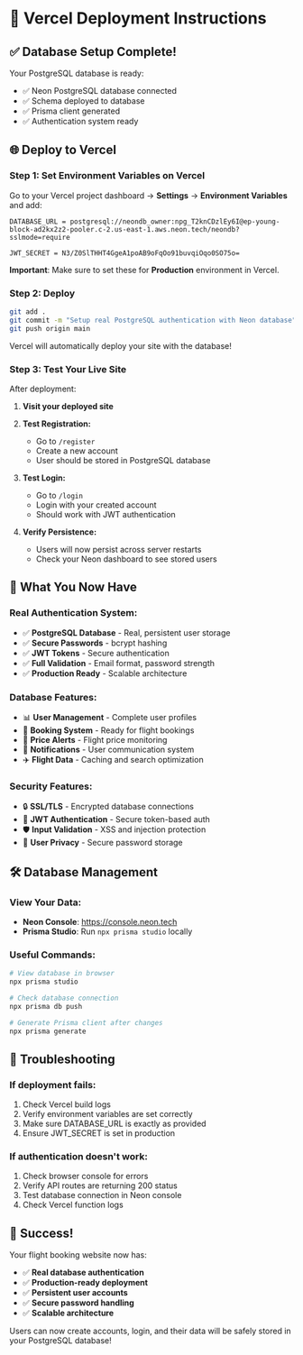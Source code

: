 # 🚀 Vercel Deployment Instructions

## ✅ Database Setup Complete!

Your PostgreSQL database is ready:
- ✅ Neon PostgreSQL database connected
- ✅ Schema deployed to database 
- ✅ Prisma client generated
- ✅ Authentication system ready

## 🌐 Deploy to Vercel

### Step 1: Set Environment Variables on Vercel

Go to your Vercel project dashboard → **Settings** → **Environment Variables** and add:

```
DATABASE_URL = postgresql://neondb_owner:npg_T2knCDzlEy6I@ep-young-block-ad2kx2z2-pooler.c-2.us-east-1.aws.neon.tech/neondb?sslmode=require

JWT_SECRET = N3/Z0SlTHHT4GgeA1poAB9oFqOo91buvqiOqo0SO75o=
```

**Important**: Make sure to set these for **Production** environment in Vercel.

### Step 2: Deploy

```bash
git add .
git commit -m "Setup real PostgreSQL authentication with Neon database"
git push origin main
```

Vercel will automatically deploy your site with the database!

### Step 3: Test Your Live Site

After deployment:

1. **Visit your deployed site**
2. **Test Registration:**
   - Go to `/register`
   - Create a new account
   - User should be stored in PostgreSQL database

3. **Test Login:**
   - Go to `/login` 
   - Login with your created account
   - Should work with JWT authentication

4. **Verify Persistence:**
   - Users will now persist across server restarts
   - Check your Neon dashboard to see stored users

## 🎉 What You Now Have

### Real Authentication System:
- ✅ **PostgreSQL Database** - Real, persistent user storage
- ✅ **Secure Passwords** - bcrypt hashing
- ✅ **JWT Tokens** - Secure authentication 
- ✅ **Full Validation** - Email format, password strength
- ✅ **Production Ready** - Scalable architecture

### Database Features:
- 📊 **User Management** - Complete user profiles
- 🎫 **Booking System** - Ready for flight bookings
- 🔔 **Price Alerts** - Flight price monitoring  
- 📱 **Notifications** - User communication system
- ✈️ **Flight Data** - Caching and search optimization

### Security Features:
- 🔒 **SSL/TLS** - Encrypted database connections
- 🔑 **JWT Authentication** - Secure token-based auth
- 🛡️ **Input Validation** - XSS and injection protection
- 👤 **User Privacy** - Secure password storage

## 🛠️ Database Management

### View Your Data:
- **Neon Console**: https://console.neon.tech
- **Prisma Studio**: Run `npx prisma studio` locally

### Useful Commands:
```bash
# View database in browser
npx prisma studio

# Check database connection
npx prisma db push

# Generate Prisma client after changes
npx prisma generate
```

## 🔧 Troubleshooting

### If deployment fails:
1. Check Vercel build logs
2. Verify environment variables are set correctly
3. Make sure DATABASE_URL is exactly as provided
4. Ensure JWT_SECRET is set in production

### If authentication doesn't work:
1. Check browser console for errors
2. Verify API routes are returning 200 status
3. Test database connection in Neon console
4. Check Vercel function logs

## 🎊 Success!

Your flight booking website now has:
- ✅ **Real database authentication**
- ✅ **Production-ready deployment** 
- ✅ **Persistent user accounts**
- ✅ **Secure password handling**
- ✅ **Scalable architecture**

Users can now create accounts, login, and their data will be safely stored in your PostgreSQL database!